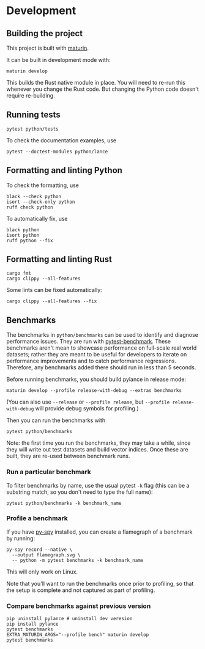 # Development

## Building the project

This project is built with [maturin](https://github.com/PyO3/maturin).

It can be built in development mode with:

```shell
maturin develop
```

This builds the Rust native module in place. You will need to re-run this
whenever you change the Rust code. But changing the Python code doesn't require
re-building.

## Running tests

```shell
pytest python/tests
```

To check the documentation examples, use

```shell
pytest --doctest-modules python/lance
```

## Formatting and linting Python

To check the formatting, use

```shell
black --check python
isort --check-only python
ruff check python
```

To automatically fix, use

```shell
black python
isort python
ruff python --fix
```

## Formatting and linting Rust

```shell
cargo fmt
cargo clippy --all-features
```

Some lints can be fixed automatically:

```shell
cargo clippy --all-features --fix
```

## Benchmarks

The benchmarks in `python/benchmarks` can be used to identify and diagnose 
performance issues. They are run with [pytest-benchmark](https://pytest-benchmark.readthedocs.io/en/latest/).
These benchmarks aren't mean to showcase performance on full-scale real world
datasets; rather they are meant to be useful for developers to iterate on
performance improvements and to catch performance regressions. Therefore, any
benchmarks added there should run in less than 5 seconds.

Before running benchmarks, you should build pylance in release mode:

```shell
maturin develop --profile release-with-debug --extras benchmarks
```

(You can also use `--release` or `--profile release`, but `--profile release-with-debug`
will provide debug symbols for profiling.)

Then you can run the benchmarks with

```shell
pytest python/benchmarks
```

Note: the first time you run the benchmarks, they may take a while, since they
will write out test datasets and build vector indices. Once these are built,
they are re-used between benchmark runs.

### Run a particular benchmark

To filter benchmarks by name, use the usual pytest `-k` flag (this can be a 
substring match, so you don't need to type the full name):

```shell
pytest python/benchmarks -k benchmark_name
```

### Profile a benchmark

If you have [py-spy](https://github.com/benfred/py-spy) installed, you can
create a flamegraph of a benchmark by running:

```shell
py-spy record --native \
  --output flamegraph.svg \
  -- python -m pytest benchmarks -k benchmark_name
```

This will only work on Linux.

Note that you'll want to run the benchmarks once prior to profiling, so that
the setup is complete and not captured as part of profiling.

### Compare benchmarks against previous version

```shell
pip uninstall pylance # uninstall dev veresion
pip install pylance
pytest benchmarks
EXTRA_MATURIN_ARGS="--profile bench" maturin develop
pytest benchmarks
```

